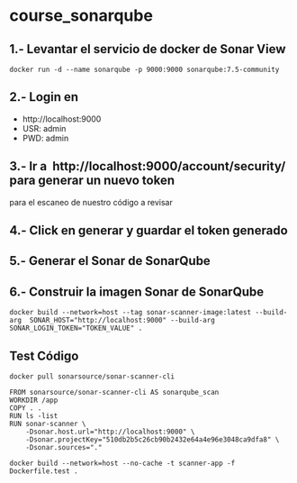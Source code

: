 # course_sonarqube

## 1.- Levantar el servicio de docker de Sonar View
```
docker run -d --name sonarqube -p 9000:9000 sonarqube:7.5-community
```

## 2.- Login en
- http://localhost:9000
- USR: admin
- PWD: admin

## 3.- Ir a ​ http://localhost:9000/account/security/​ para generar un nuevo token
para el escaneo de nuestro código a revisar


## 4.- Click en generar y guardar el token generado

## 5.- Generar el Sonar de SonarQube 

## 6.- Construir la imagen Sonar de SonarQube 

```
docker build --network=host --tag sonar-scanner-image:latest --build-arg  SONAR_HOST="http://localhost:9000" --build-arg SONAR_LOGIN_TOKEN="TOKEN_VALUE" .
```

## Test Código

```
docker pull sonarsource/sonar-scanner-cli 
```



```
FROM sonarsource/sonar-scanner-cli AS sonarqube_scan
WORKDIR /app
COPY . .
RUN ls -list
RUN sonar-scanner \
	-Dsonar.host.url="http://localhost:9000" \
	-Dsonar.projectKey="510db2b5c26cb90b2432e64a4e96e3048ca9dfa8" \
	-Dsonar.sources="."
```


```
docker build --network=host --no-cache -t scanner-app -f  Dockerfile.test .
```





